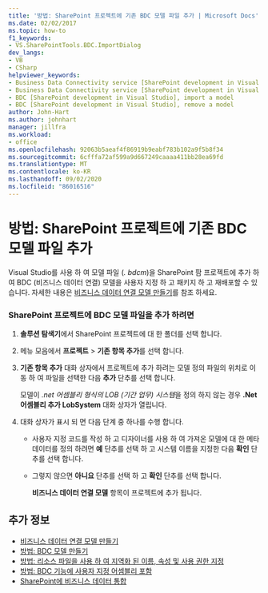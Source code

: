 ```yaml
---
title: '방법: SharePoint 프로젝트에 기존 BDC 모델 파일 추가 | Microsoft Docs'
ms.date: 02/02/2017
ms.topic: how-to
f1_keywords:
- VS.SharePointTools.BDC.ImportDialog
dev_langs:
- VB
- CSharp
helpviewer_keywords:
- Business Data Connectivity service [SharePoint development in Visual Studio], import a model
- Business Data Connectivity service [SharePoint development in Visual Studio], reuse a model
- BDC [SharePoint development in Visual Studio], import a model
- BDC [SharePoint development in Visual Studio], remove a model
author: John-Hart
ms.author: johnhart
manager: jillfra
ms.workload:
- office
ms.openlocfilehash: 92063b5aeaf4f86919b9eabf783b102a9f5b8f34
ms.sourcegitcommit: 6cfffa72af599a9d667249caaaa411bb28ea69fd
ms.translationtype: MT
ms.contentlocale: ko-KR
ms.lasthandoff: 09/02/2020
ms.locfileid: "86016516"
---
```

# <a name="how-to-add-an-existing-bdc-model-file-to-a-sharepoint-project"></a>방법: SharePoint 프로젝트에 기존 BDC 모델 파일 추가
  Visual Studio를 사용 하 여 모델 파일 (*. bdcm*)을 SharePoint 팜 프로젝트에 추가 하 여 BDC (비즈니스 데이터 연결) 모델을 사용자 지정 하 고 패키지 하 고 재배포할 수 있습니다. 자세한 내용은 [비즈니스 데이터 연결 모델 만들기](../sharepoint/creating-a-business-data-connectivity-model.md)를 참조 하세요.

### <a name="to-add-a-bdc-model-file-to-a-sharepoint-project"></a>SharePoint 프로젝트에 BDC 모델 파일을 추가 하려면

1. **솔루션 탐색기**에서 SharePoint 프로젝트에 대 한 폴더를 선택 합니다.

2. 메뉴 모음에서 **프로젝트**  >  **기존 항목 추가**를 선택 합니다.

3. **기존 항목 추가** 대화 상자에서 프로젝트에 추가 하려는 모델 정의 파일의 위치로 이동 하 여 파일을 선택한 다음 **추가** 단추를 선택 합니다.

    모델이 *.net 어셈블리 형식의 LOB (기간 업무) 시스템*을 정의 하지 않는 경우 **.Net 어셈블리 추가 LobSystem** 대화 상자가 열립니다.

4. 대화 상자가 표시 되 면 다음 단계 중 하나를 수행 합니다.

   - 사용자 지정 코드를 작성 하 고 디자이너를 사용 하 여 가져온 모델에 대 한 메타 데이터를 정의 하려면 **예** 단추를 선택 하 고 시스템 이름을 지정한 다음 **확인** 단추를 선택 합니다.

   - 그렇지 않으면 **아니요** 단추를 선택 하 고 **확인** 단추를 선택 합니다.

     **비즈니스 데이터 연결 모델** 항목이 프로젝트에 추가 됩니다.

## <a name="see-also"></a>추가 정보
- [비즈니스 데이터 연결 모델 만들기](../sharepoint/creating-a-business-data-connectivity-model.md)
- [방법: BDC 모델 만들기](../sharepoint/how-to-create-a-bdc-model.md)
- [방법: 리소스 파일을 사용 하 여 지역화 된 이름, 속성 및 사용 권한 지정](../sharepoint/how-to-use-a-resource-file-to-specify-localized-names-properties-and-permissions.md)
- [방법: BDC 기능에 사용자 지정 어셈블리 포함](../sharepoint/how-to-include-a-custom-assembly-in-a-bdc-feature.md)
- [SharePoint에 비즈니스 데이터 통합](../sharepoint/integrating-business-data-into-sharepoint.md)

